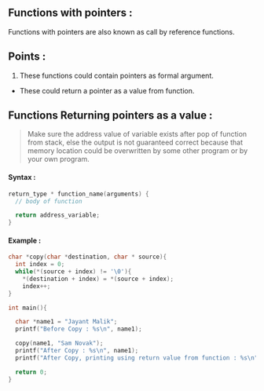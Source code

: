 ## Functions with pointers :
Functions with pointers are also known as call by reference functions.

## Points :
1. These functions could contain pointers as formal argument.
- These could return a pointer as a value from function.

## Functions Returning pointers as a value :
> Make sure the address value of variable exists after pop of function from stack, else the output is not guaranteed correct because that memory location could be overwritten by some other program or by your own program.

#### Syntax :
```c
return_type * function_name(arguments) {
  // body of function

  return address_variable;
}
```

#### Example :

```c
char *copy(char *destination, char * source){
  int index = 0;
  while(*(source + index) != '\0'){
    *(destination + index) = *(source + index);
    index++;
}

int main(){

  char *name1 = "Jayant Malik";
  printf("Before Copy : %s\n", name1);

  copy(name1, "Sam Novak");
  printf("After Copy : %s\n", name1);
  printf("After Copy, printing using return value from function : %s\n", copy(name1, "Apples are sweet"));

  return 0;
}
```
